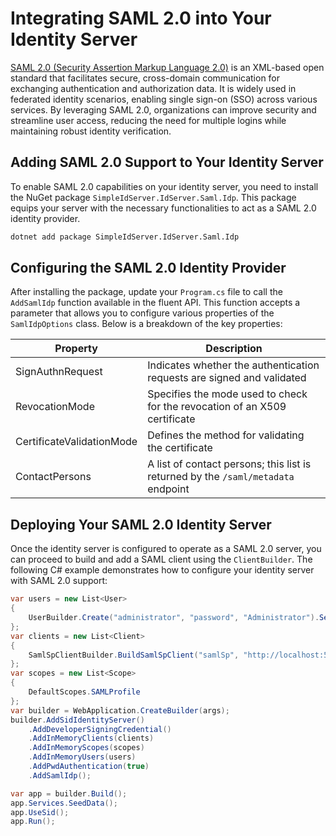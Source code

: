 # Integrating SAML 2.0 into Your Identity Server

[SAML 2.0 (Security Assertion Markup Language 2.0)](https://www.oasis-open.org/standard/saml/) is an XML-based open standard that facilitates secure, cross-domain communication for exchanging authentication and authorization data. 
It is widely used in federated identity scenarios, enabling single sign-on (SSO) across various services. 
By leveraging SAML 2.0, organizations can improve security and streamline user access, reducing the need for multiple logins while maintaining robust identity verification.

## Adding SAML 2.0 Support to Your Identity Server

To enable SAML 2.0 capabilities on your identity server, you need to install the NuGet package `SimpleIdServer.IdServer.Saml.Idp`. 
This package equips your server with the necessary functionalities to act as a SAML 2.0 identity provider.

```bash  title="cmd.exe"
dotnet add package SimpleIdServer.IdServer.Saml.Idp
```

## Configuring the SAML 2.0 Identity Provider

After installing the package, update your `Program.cs` file to call the `AddSamlIdp` function available in the fluent API. 
This function accepts a parameter that allows you to configure various properties of the `SamlIdpOptions` class. Below is a breakdown of the key properties:

| Property | Description |
| -------- | ----------- |
| SignAuthnRequest | Indicates whether the authentication requests are signed and validated |
| RevocationMode | Specifies the mode used to check for the revocation of an X509 certificate |
| CertificateValidationMode | Defines the method for validating the certificate |
| ContactPersons | A list of contact persons; this list is returned by the `/saml/metadata` endpoint |

## Deploying Your SAML 2.0 Identity Server

Once the identity server is configured to operate as a SAML 2.0 server, you can proceed to build and add a SAML client using the `ClientBuilder`. 
The following C# example demonstrates how to configure your identity server with SAML 2.0 support:

```csharp  title="Program.cs"
var users = new List<User>
{
    UserBuilder.Create("administrator", "password", "Administrator").SetEmail("adm@mail.com").SetFirstname("Administrator").Build()
};
var clients = new List<Client>
{
    SamlSpClientBuilder.BuildSamlSpClient("samlSp", "http://localhost:5125/Metadata").Build()
};
var scopes = new List<Scope>
{
    DefaultScopes.SAMLProfile
};
var builder = WebApplication.CreateBuilder(args);
builder.AddSidIdentityServer()
    .AddDeveloperSigningCredential()
    .AddInMemoryClients(clients)
    .AddInMemoryScopes(scopes)
    .AddInMemoryUsers(users)
    .AddPwdAuthentication(true)
    .AddSamlIdp();

var app = builder.Build();
app.Services.SeedData();
app.UseSid();
app.Run();
```